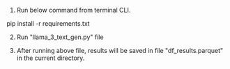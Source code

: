 1. Run below command from terminal CLI.

pip install -r requirements.txt

2. Run "llama_3_text_gen.py" file

3. After running above file, results will be saved in file "df_results.parquet" in the current directory.
